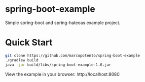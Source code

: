 spring-boot-example
===================

Simple spring-boot and spring-hateoas example project.

Quick Start
===========
```bash
git clone https://github.com/marcopotento/spring-boot-example
./gradlew build
java -jar build/libs/spring-boot-example-1.0.jar
```

View the example in your browser: http://localhost:8080

